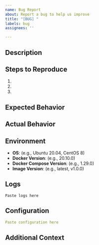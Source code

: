 ```yaml
---
name: Bug Report
about: Report a bug to help us improve
title: "[BUG] "
labels: bug
assignees: ''

---
```


## Description
<!-- Provide a clear and concise description of the bug -->

## Steps to Reproduce
<!-- Steps to reproduce the behavior -->
1. 
2. 
3. 

## Expected Behavior
<!-- What you expected to happen -->

## Actual Behavior
<!-- What actually happened -->

## Environment
- **OS**: (e.g., Ubuntu 20.04, CentOS 8)
- **Docker Version**: (e.g., 20.10.0)
- **Docker Compose Version**: (e.g., 1.29.0)
- **Image Version**: (e.g., latest, v1.0.0)

## Logs
<!-- Please provide relevant logs -->
```
Paste logs here
```

## Configuration
<!-- Please provide your docker-compose.yml or relevant configuration -->
```yaml
Paste configuration here
```

## Additional Context
<!-- Add any other context about the problem here -->

